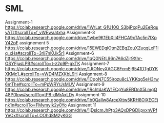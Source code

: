 # SML
Assignment-1
https://colab.research.google.com/drive/1WrLat_G1U10Q_S3bjPxqPu2EeRquvATz#scrollTo=f_vWEwaatxha
Assignment-3
https://colab.research.google.com/drive/1wbe9K1EbXiI4FHCA9xTAc5n7IXpY42pF
assignement 5
https://colab.research.google.com/drive/15EWEDqlOtm2EBqZquXZuqqLxF1lq_xHa#scrollTo=3rIj7nKUk5r1
Assignment-6
https://colab.research.google.com/drive/1qQ0NEtL96n7A6dZjr9Xhr-OSYFjusLPB#scrollTo=t-z2p9P-gkTK
Assignment-7
https://colab.research.google.com/drive/1JtONeyXAGC8FcmEj6541DTgDYKXKMc1_#scrollTo=vWD4MZXKbL9H
Assignment-8
https://colab.research.google.com/drive/1CqoN7C55irozu8cLYKKqg5eH3rw6mThe#scrollTo=mPpWRYrJsMUV
Assignment-9
https://colab.research.google.com/drive/1RchtdaKW1ECgYu8ERDnX5LmgQ48P0Ipw#scrollTo=tP8-dMrAxLDy
Assignment-10
https://colab.research.google.com/drive/1b0QaIlw8ArceXttw5KRH8OlXECEjnk1n#scrollTo=FMymyIk2y0Yo
Assignment 11
https://colab.research.google.com/drive/1jDsIcmJhPtp3AQxDPGDIjpvxnVPfYeOx#scrollTo=LOOhd8M2yKGG
